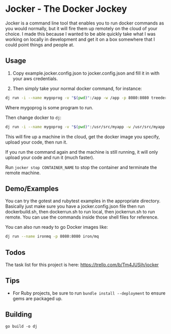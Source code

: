 Jocker - The Docker Jockey
===============

Jocker is a command line tool that enables you to run docker commands as you would normally, but it will fire them
up remotely on the cloud of your choice. I made this because I wanted to be able quickly take what I was working on
locally in development and get it on a box somewhere that I could point things and people at.

## Usage

1. Copy example.jocker.config.json to jocker.config.json and fill it in with your aws credentials.

2. Then simply take your normal docker command, for instance:

```sh
dj run -i --name mygoprog -v "$(pwd)":/app -w /app -p 8080:8080 treeder/golang-ubuntu:1.3.3on14.04 ./mygoprog
```

Where mygoprog is some program to run. 

Then change docker to `dj`:

```sh
dj run -i --name mygoprog -v "$(pwd)":/usr/src/myapp -w /usr/src/myapp -p 8080:8080 treeder/golang-ubuntu:1.3.3on14.04 ./mygoprog
```

This will fire up a machine in the cloud, get the docker image you specify, upload your code, then run it.

If you run the command again and the machine is still running, it will only upload your code and run it (much faster).

Run `jocker stop CONTAINER_NAME` to stop the container and terminate the remote machine.

## Demo/Examples

You can try the gotest and rubytest examples in the appropriate directory. Basically just make sure you have a jocker.config.json
file then run dockerbuild.sh, then dockerrun.sh to run local, then jockerrun.sh to run remote. You can use the commands
inside those shell files for reference.

You can also run ready to go Docker images like:

```sh
dj run --name ironmq -p 8080:8080 iron/mq
```

## Todos

The task list for this project is here: https://trello.com/b/Tm4JUSjh/jocker

## Tips

- For Ruby projects, be sure to run `bundle install --deployment` to ensure gems are packaged up.

## Building

```
go build -o dj
```


